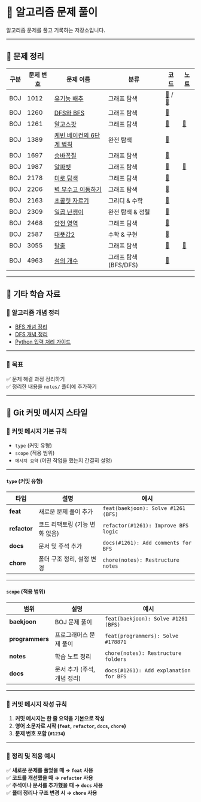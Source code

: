 # 📘 알고리즘 문제 풀이

알고리즘 문제를 풀고 기록하는 저장소입니다.  

---

## 🚀 문제 정리
| 구분 | 문제 번호 | 문제 이름 | 분류 | 코드 | 노트 |
|--------|---------|----------|------|------------|------------|
| BOJ | 1012 | [유기농 배추](https://www.acmicpc.net/problem/1012) | 그래프 탐색 | [📂](problems/baekjoon/1012_bfs.py) / [📂](problems/baekjoon/1012_dfs.py) |  |
| BOJ | 1260 | [DFS와 BFS](https://www.acmicpc.net/problem/1260) | 그래프 탐색 | [📂](problems/baekjoon/1260.py) | |
| BOJ | 1261 | [알고스팟](https://www.acmicpc.net/problem/1261) | 그래프 탐색 | [📂](problems/baekjoon/1261.py) | [📄](notes/baekjoon/1261.md) |
| BOJ | 1389 | [케빈 베이컨의 6단계 법칙](https://www.acmicpc.net/problem/1389) | 완전 탐색 | [📂](problems/baekjoon/1389.py) |  |
| BOJ | 1697 | [숨바꼭질](https://www.acmicpc.net/problem/1697) | 그래프 탐색 | [📂](problems/baekjoon/1697.py) | |
| BOJ | 1987 | [알파벳](https://www.acmicpc.net/problem/1987) | 그래프 탐색 | [📂](problems/baekjoon/1987.py) | [📄](notes/baekjoon/1987.md) |
| BOJ | 2178 | [미로 탐색](https://www.acmicpc.net/problem/2178) | 그래프 탐색 | [📂](problems/baekjoon/2178.py) |  |
| BOJ | 2206 | [벽 부수고 이동하기](https://www.acmicpc.net/problem/2206) | 그래프 탐색 | [📂](problems/baekjoon/2206.py) |  |
| BOJ | 2163 | [초콜릿 자르기](https://www.acmicpc.net/problem/2163) | 그리디 & 수학 | [📂](problems/baekjoon/2163.py) |  |
| BOJ | 2309 | [일곱 난쟁이](https://www.acmicpc.net/problem/2309) | 완전 탐색 & 정렬 | [📂](problems/baekjoon/2309.cpp) | |
| BOJ | 2468 | [안전 영역](https://www.acmicpc.net/problem/2468) | 그래프 탐색 | [📂](problems/baekjoon/2468.py) | |
| BOJ | 2587 | [대푯값2](https://www.acmicpc.net/problem/2587) | 수학 & 구현 | [📂](problems/baekjoon/2587.cpp) | |
| BOJ | 3055 | [탈출](https://www.acmicpc.net/problem/3055) | 그래프 탐색 | [📂](problems/baekjoon/3055.py) | [📄](notes/baekjoon/3055.md) |
| BOJ | 4963 | [섬의 개수](https://www.acmicpc.net/problem/4963) | 그래프 탐색 (BFS/DFS) | [📂](problems/baekjoon/4963.py) | |

---


## 📌 기타 학습 자료
### 📖 알고리즘 개념 정리
- [BFS 개념 정리](notes/algorithms/bfs.md)
- [DFS 개념 정리](notes/algorithms/dfs.md)
- [Python 입력 처리 가이드](notes/coding-guides/python-input-guide.md)

---

### 📆 **목표**
✅ 문제 해결 과정 정리하기  
✅ 정리한 내용을 `notes/` 폴더에 추가하기  

---

## 📮 Git 커밋 메시지 스타일

### 📌 커밋 메시지 기본 규칙
- `type` (커밋 유형)
- `scope` (적용 범위)
- `메시지 요약` (어떤 작업을 했는지 간결히 설명)

---

#### `type` (커밋 유형)
| 타입 | 설명 | 예시 |
|------|----------------------------|---------------------------------|
| **feat** | 새로운 문제 풀이 추가 | `feat(baekjoon): Solve #1261 (BFS)` |
| **refactor** | 코드 리팩토링 (기능 변화 없음) | `refactor(#1261): Improve BFS logic` |
| **docs** | 문서 및 주석 추가 | `docs(#1261): Add comments for BFS` |
| **chore** | 폴더 구조 정리, 설정 변경 | `chore(notes): Restructure notes` |

---

#### `scope` (적용 범위)
| 범위 | 설명 | 예시 |
|------|-----------------|----------------------------------|
| **baekjoon** | BOJ 문제 풀이 | `feat(baekjoon): Solve #1261 (BFS)` |
| **programmers** | 프로그래머스 문제 풀이 | `feat(programmers): Solve #178871` |
| **notes** | 학습 노트 정리 | `chore(notes): Restructure folders` |
| **docs** | 문서 추가 (주석, 개념 정리) | `docs(#1261): Add explanation for BFS` |

---

### 📌 커밋 메시지 작성 규칙
1. **커밋 메시지는 한 줄 요약을 기본으로 작성**  
2. **영어 소문자로 시작 (`feat`, `refactor`, `docs`, `chore`)**  
3. **문제 번호 포함 (`#1234`)**  

---

### 📌 정리 및 적용 예시
✅ **새로운 문제를 풀었을 때 → `feat` 사용**  
✅ **코드를 개선했을 때 → `refactor` 사용**  
✅ **주석이나 문서를 추가했을 때 → `docs` 사용**  
✅ **폴더 정리나 구조 변경 시 → `chore` 사용**  